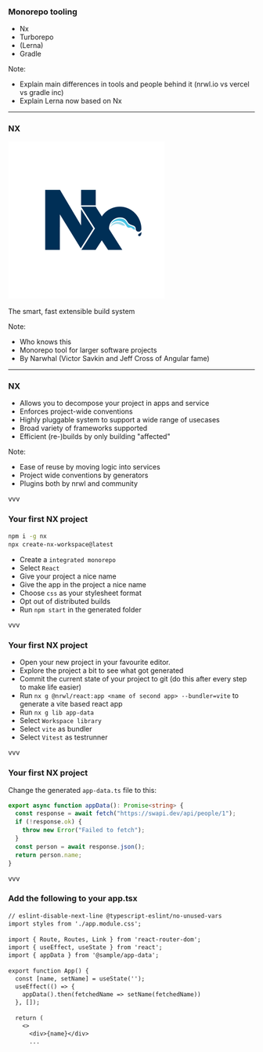 ### Monorepo tooling

- Nx
- Turborepo
- (Lerna)
- Gradle

Note:

- Explain main differences in tools and people behind it (nrwl.io vs vercel vs gradle inc)
- Explain Lerna now based on Nx

---

### NX

![NX logo](img/nx.webp)

The smart, fast extensible build system

Note:

- Who knows this
- Monorepo tool for larger software projects
- By Narwhal (Victor Savkin and Jeff Cross of Angular fame)

---

### NX

- Allows you to decompose your project in apps and service
- Enforces project-wide conventions
- Highly pluggable system to support a wide range of usecases
- Broad variety of frameworks supported
- Efficient (re-)builds by only building "affected"

Note:

- Ease of reuse by moving logic into services
- Project wide conventions by generators
- Plugins both by nrwl and community

vvv

### Your first NX project

```sh
npm i -g nx
npx create-nx-workspace@latest
```

- Create a `integrated monorepo`
- Select `React`
- Give your project a nice name
- Give the app in the project a nice name
- Choose `css` as your stylesheet format
- Opt out of distributed builds
- Run `npm start` in the generated folder

vvv

### Your first NX project

- Open your new project in your favourite editor.
- Explore the project a bit to see what got generated
- Commit the current state of your project to git (do this after every step to make life easier)
- Run `nx g @nrwl/react:app <name of second app> --bundler=vite` to generate a vite based react app
- Run `nx g lib app-data`
- Select `Workspace library`
- Select `vite` as bundler
- Select `Vitest` as testrunner

vvv

### Your first NX project

Change the generated `app-data.ts` file to this:

```ts
export async function appData(): Promise<string> {
  const response = await fetch("https://swapi.dev/api/people/1");
  if (!response.ok) {
    throw new Error("Failed to fetch");
  }
  const person = await response.json();
  return person.name;
}
```

vvv

### Add the following to your app.tsx

```tsx[5,6,9-12,16]
// eslint-disable-next-line @typescript-eslint/no-unused-vars
import styles from './app.module.css';

import { Route, Routes, Link } from 'react-router-dom';
import { useEffect, useState } from 'react';
import { appData } from '@sample/app-data';

export function App() {
  const [name, setName] = useState('');
  useEffect(() => {
    appData().then(fetchedName => setName(fetchedName))
  }, []);

  return (
    <>
      <div>{name}</div>
      ...
```
